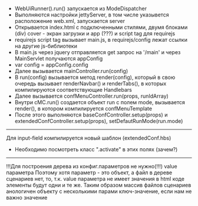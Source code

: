 - WebUiRunner().run() запускается из ModeDispatcher
- Выполняются настройки jettyServer, в том числе указывется расположение web.xml, запускается server
- Открывается index.html с подключенными стилями, двумя блоками (div) cover - экран загрузки и app (???) и script tag для requirejs
- requirejs script tag вызывает main.js, в requirejs/config лежат ссылки на другие js-библиотеки
- В main.js через jquery отправляется get запрос на '/main' и через MainServlet получаются appConfig
- var config = appConfig.config
- Далее вызывается mainController.run(config)
- В run(config) вызывается метод render(config),
который в свою очередь вызывает renderNavbar() и
renderTabs(),
в которых компилируются соответствующие Handlebars
- Далее вызывается confMenuController.run(props, runIdArray)
- Внутри cMC.run() создается объект run c полем mode,
вызывается render(), в котором компилируется confMenuTemplate
- После этого выполняются baseConfController.setup(props) и
extendedConfController.setup(props), setDefautRunMode(run.mode)

***
Для input-field компилируется новый шаблон (extendedConf.hbs)
- Необходимо посмотреть класс ".activate" в этих полях (зачем?)

***

!!!Для построения дерева из конфиг.параметров не нужно(!!!) value параметра
Поэтому хотя параметр - это объект, а файл в дереве сценариев нет, то, т.к. value параметра не
имеет значения в html коде элементы будут одни и те же. Таким образом массив файлов сценариев
анологичен объекту с несколькими парами ключ-значение, если нам не важно значение